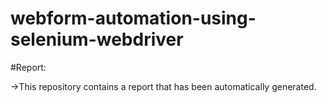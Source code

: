 # webform-automation-using-selenium-webdriver

#Report:

->This repository contains a report that has been automatically generated.



